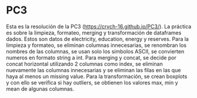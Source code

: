 # PC3
Esta es la resolución de la PC3 (https://crvch-16.github.io/PC3/). La práctica es sobre la limpieza, formateo, merging y transformación de dataframes dados. Estos son datos de electricity, education, energy y reserves. Para la limpieza y formateo, se eliminan columnas innecesarias, se renombran los nombres de las columnas, se usan solo los simbolos ASCII, se convierten numeros en formato string a int. Para merging y concat, se decide por concat horizontal utilizando 2 columnas como index, se eliminan nuevamente las columnas innecesarias y se eliminan las filas en las que haya al menos un missing value. Para la transformación, se crean boxplots y con ello se verifica si hay outliers, se obtienen los valores max, min y mean de algunas columnas. 
